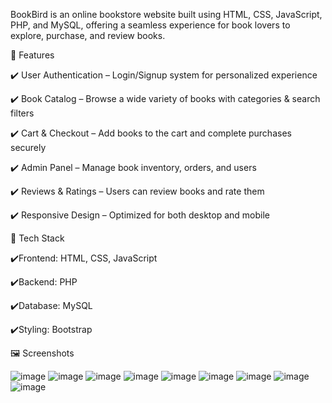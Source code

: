 BookBird is an online bookstore website built using HTML, CSS, JavaScript, PHP, and MySQL, offering a seamless experience for book lovers to explore, purchase, and review books.

🌟 Features

   ✔️ User Authentication – Login/Signup system for personalized experience

   ✔️ Book Catalog – Browse a wide variety of books with categories & search filters

   ✔️ Cart & Checkout – Add books to the cart and complete purchases securely

   ✔️ Admin Panel – Manage book inventory, orders, and users

   ✔️ Reviews & Ratings – Users can review books and rate them

   ✔️ Responsive Design – Optimized for both desktop and mobile


🚀 Tech Stack

   ✔️Frontend: HTML, CSS, JavaScript

   ✔️Backend: PHP

   ✔️Database: MySQL

   ✔️Styling: Bootstrap 

🖼️ Screenshots

![image](https://github.com/user-attachments/assets/68795102-f3ff-4878-b793-d8d40ca83000)
![image](https://github.com/user-attachments/assets/64dcef3e-0fe4-4693-b10f-561bf5ef6e56)
![image](https://github.com/user-attachments/assets/f5a855e4-7071-47ac-8c92-cd63dae0c3a0)
![image](https://github.com/user-attachments/assets/cc25985c-d419-490b-83cf-7f16e601b389)
![image](https://github.com/user-attachments/assets/b47bd88d-94e7-430e-b03e-d1996cc0c188)
![image](https://github.com/user-attachments/assets/75840e8a-f6a8-4a40-ad56-d470dc71ff66)
![image](https://github.com/user-attachments/assets/d6a1c238-ff7b-44f8-ab45-ef5d069f80e9)
![image](https://github.com/user-attachments/assets/f1be004f-c59d-4804-b45d-b52fe0f5ac16)
![image](https://github.com/user-attachments/assets/909b066e-4d40-458e-aef0-70c455e687c1)








